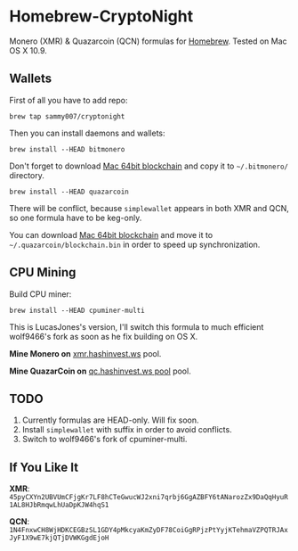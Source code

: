 Homebrew-CryptoNight
====================
Monero (XMR) & Quazarcoin (QCN) formulas for [Homebrew](http://brew.sh). Tested on Mac OS X 10.9.

Wallets
-------
First of all you have to add repo:

`brew tap sammy007/cryptonight`

Then you can install daemons and wallets:

`brew install --HEAD bitmonero`

Don't forget to download [Mac 64bit blockchain](http://monero.cc/downloads/blockchain/mac/blockchain.bin)
and copy it to `~/.bitmonero/` directory.

`brew install --HEAD quazarcoin`

There will be conflict, because `simplewallet` appears in both XMR and QCN, so one formula have to be keg-only.

You can download [Mac 64bit blockchain](https://mega.co.nz/#!lAlmFTQT!QxNg_ykCafG2oAWpA_g5n0Qio6ZHCcGk9097HCVIfGs)
and move it to `~/.quazarcoin/blockchain.bin` in order to speed up synchronization.

CPU Mining
----------

Build CPU miner:

`brew install --HEAD cpuminer-multi`

This is LucasJones's version, I'll switch this formula to much efficient wolf9466's fork as soon as he fix building on OS X.

**Mine Monero on** [xmr.hashinvest.ws](http://xmr.hashinvest.ws) pool.

**Mine QuazarCoin on** [qc.hashinvest.ws pool](http://qcn.hashinvest.ws) pool.

TODO
----
1. Currently formulas are HEAD-only. Will fix soon.
2. Install `simplewallet` with suffix in order to avoid conflicts.
3. Switch to wolf9466's fork of cpuminer-multi.

If You Like It
--------------

**XMR**: `45pyCXYn2UBVUmCFjgKr7LF8hCTeGwucWJ2xni7qrbj6GgAZBFY6tANarozZx9DaQqHyuR1AL8HJbRmqwLhUaDpKJW4hqS1`

**QCN**: `1N4FnxwCH8WjHDKCEGBzSL1GDY4pMkcyaKmZyDF78CoiGgRPjzPtYyjKTehmaVZPQTRJAxJyF1X9wE7kjQTjDVWKGgdEjoH`

